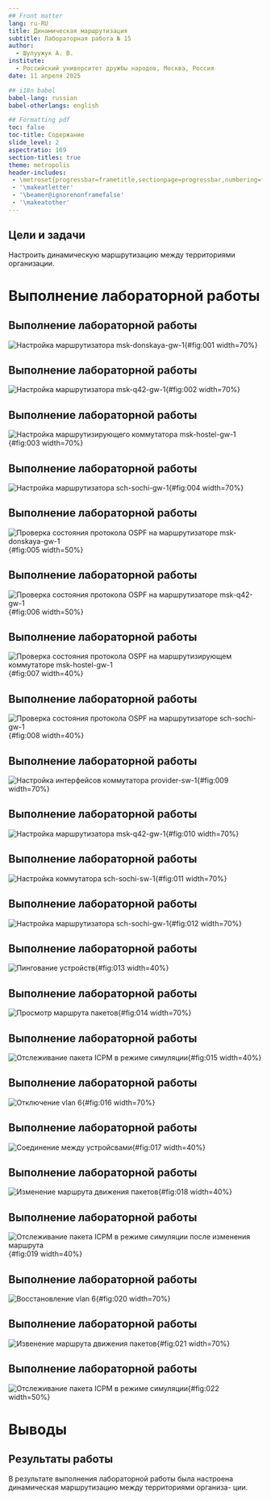 ```yaml
---
## Front matter
lang: ru-RU
title: Динамическая маршрутизация
subtitle: Лабораторная работа № 15
author:
  - Шулуужук А. В.
institute:
  - Российский университет дружбы народов, Москва, Россия
date: 11 апреля 2025

## i18n babel
babel-lang: russian
babel-otherlangs: english

## Formatting pdf
toc: false
toc-title: Содержание
slide_level: 2
aspectratio: 169
section-titles: true
theme: metropolis
header-includes:
 - \metroset{progressbar=frametitle,sectionpage=progressbar,numbering=fraction}
 - '\makeatletter'
 - '\beamer@ignorenonframefalse'
 - '\makeatother'
---
```


## Цели и задачи

Настроить динамическую маршрутизацию между территориями организации.

# Выполнение лабораторной работы

## Выполнение лабораторной работы

![Настройка маршрутизатора msk-donskaya-gw-1](image/1.png){#fig:001 width=70%}

## Выполнение лабораторной работы

![Настройка маршрутизатора msk-q42-gw-1](image/2.png){#fig:002 width=70%}

## Выполнение лабораторной работы

![Настройка маршрутизирующего коммутатора msk-hostel-gw-1](image/3.png){#fig:003 width=70%}

## Выполнение лабораторной работы

![Настройка маршрутизатора sch-sochi-gw-1](image/4.png){#fig:004 width=70%}

## Выполнение лабораторной работы

![Проверка состояния протокола OSPF на маршрутизаторе msk-donskaya-gw-1](image/5.png){#fig:005 width=50%}

## Выполнение лабораторной работы

![Проверка состояния протокола OSPF на маршрутизаторе msk-q42-gw-1](image/6.png){#fig:006 width=50%}

## Выполнение лабораторной работы

![Проверка состояния протокола OSPF на маршрутизирующем коммутаторе msk-hostel-gw-1](image/7.png){#fig:007 width=40%}

## Выполнение лабораторной работы

![Проверка состояния протокола OSPF на маршрутизаторе sch-sochi-gw-1](image/8.png){#fig:008 width=40%}

## Выполнение лабораторной работы

![Настройка интерфейсов коммутатора provider-sw-1](image/9.png){#fig:009 width=70%}

## Выполнение лабораторной работы

![Настройка маршрутизатора msk-q42-gw-1](image/10.png){#fig:010 width=70%}

## Выполнение лабораторной работы

![Настройка коммутатора sch-sochi-sw-1](image/11.png){#fig:011 width=70%}

## Выполнение лабораторной работы

![Настройка маршрутизатора sch-sochi-gw-1](image/12.png){#fig:012 width=70%}

## Выполнение лабораторной работы

![Пингование устройств](image/13.png){#fig:013 width=40%}

## Выполнение лабораторной работы

![Просмотр маршрута пакетов](image/14.png){#fig:014 width=70%}

## Выполнение лабораторной работы

![Отслеживание пакета ICPM в режиме симуляции](image/15.png){#fig:015 width=40%}

## Выполнение лабораторной работы

![Отключение vlan 6](image/16.png){#fig:016 width=70%}

## Выполнение лабораторной работы

![Соединение между устройсвами](image/17.png){#fig:017 width=40%}

## Выполнение лабораторной работы

![Изменение маршрута движения пакетов](image/18.png){#fig:018 width=40%}

## Выполнение лабораторной работы

![Отслеживание пакета ICPM в режиме симуляции после изменения маршрута](image/19.png){#fig:019 width=40%}

## Выполнение лабораторной работы

![Восстановление vlan 6](image/20.png){#fig:020 width=70%}

## Выполнение лабораторной работы

![Извенение маршрута движения пакетов](image/21.png){#fig:021 width=70%}

## Выполнение лабораторной работы

![Отслеживание пакета ICPM в режиме симуляции](image/22.png){#fig:022 width=50%}

# Выводы

## Результаты работы

В результате выполнения лабораторной работы была настроена динамическая маршрутизацию между территориями организа-
ции.
